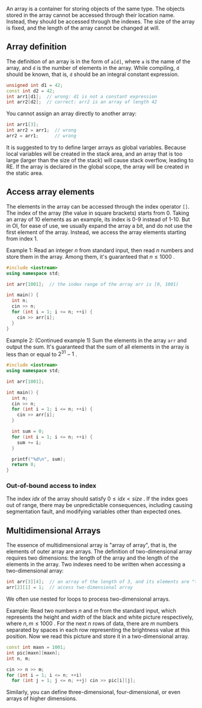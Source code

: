 An array is a container for storing objects of the same type. The objects stored in the array cannot be accessed through their location name. Instead, they should be accessed through the indexes. The size of the array is fixed, and the length of the array cannot be changed at will.

## Array definition

The definition of an array is in the form of `a[d]`, where `a` is the name of the array, and `d` is the number of elements in the array. While compiling, `d` should be known, that is, `d` should be an integral constant expression.

```cpp
unsigned int d1 = 42;
const int d2 = 42;
int arr1[d1];  // wrong: d1 is not a constant expression
int arr2[d2];  // correct: arr2 is an array of length 42
```

You cannot assign an array directly to another array:

```cpp
int arr1[3];
int arr2 = arr1;  // wrong
arr2 = arr1;      // wrong
```

It is suggested to try to define larger arrays as global variables. Because local variables will be created in the stack area, and an array that is too large (larger than the size of the stack) will cause stack overflow, leading to RE. If the array is declared in the global scope, the array will be created in the static area.

## Access array elements

The elements in the array can be accessed through the index operator `[]`. The index of the array (the value in square brackets) starts from 0. Taking an array of 10 elements as an example, its index is 0-9 instead of 1-10. But in OI, for ease of use, we usually expand the array a bit, and do not use the first element of the array. Instead, we access the array elements starting from index 1.

Example 1: Read an integer $n$ from standard input, then read $n$ numbers and store them in the array. Among them, it's guaranteed that $n\leq 1000$ .

```cpp
#include <iostream>
using namespace std;

int arr[1001];  // the index range of the array arr is [0, 1001)

int main() {
  int n;
  cin >> n;
  for (int i = 1; i <= n; ++i) {
    cin >> arr[i];
  }
}
```

Example 2: (Continued example 1) Sum the elements in the array `arr` and output the sum. It's guaranteed that the sum of all elements in the array is less than or equal to $2^{31}-1$ .

```cpp
#include <iostream>
using namespace std;

int arr[1001];

int main() {
  int n;
  cin >> n;
  for (int i = 1; i <= n; ++i) {
    cin >> arr[i];
  }

  int sum = 0;
  for (int i = 1; i <= n; ++i) {
    sum += i;
  }

  printf("%d\n", sum);
  return 0;
}
```

### Out-of-bound access to index

The index $\mathit{idx}$ of the array should satisfy $0\leq \mathit{idx}< \mathit{size}$ . If the index goes out of range, there may be unpredictable consequences, including causing segmentation fault, and modifying variables other than expected ones.

## Multidimensional Arrays

The essence of multidimensional array is "array of array", that is, the elements of outer array are arrays. The definition of two-dimensional array requires two dimensions: the length of the array and the length of the elements in the array. Two indexes need to be written when accessing a two-dimensional array:

```cpp
int arr[3][4];  // an array of the length of 3, and its elements are "the length of an int that is length of 4
arr[2][1] = 1;  // access two-dimensional array
```

We often use nested for loops to process two-dimensional arrays.

Example: Read two numbers $n$ and $m$ from the standard input, which represents the height and width of the black and white picture respectively, where $n,m\leq 1000$ . For the next $n$ rows of data, there are $m$ numbers separated by spaces in each row representing the brightness value at this position. Now we read this picture and store it in a two-dimensional array.

```cpp
const int maxn = 1001;
int pic[maxn][maxn];
int n, m;

cin >> n >> m;
for (int i = 1; i <= n; ++i)
  for (int j = 1; j <= n; ++j) cin >> pic[i][j];
```

Similarly, you can define three-dimensional, four-dimensional, or even arrays of higher dimensions. 
